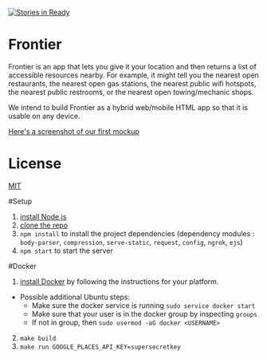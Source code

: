 [![Stories in Ready](https://badge.waffle.io/codeforhuntsville/Frontier.png?label=ready&title=Ready)](https://waffle.io/codeforhuntsville/Frontier)

# Frontier
Frontier is an app that lets you give it your location and then returns a list of accessible resources nearby. For example, it might tell you the nearest open restaurants, the nearest open gas stations, the nearest public wifi hotspots, the nearest public restrooms, or the nearest open towing/mechanic shops. 

We intend to build Frontier as a hybrid web/mobile HTML app so that it is usable on any device.

[Here's a screenshot of our first mockup](http://i.imgur.com/alAYI7E.jpg)

# License
[MIT](/LICENSE.txt)

#Setup

1. [install Node.js](https://nodejs.org/download/)
2. [clone the repo](https://help.github.com/articles/fetching-a-remote/)
3. `npm install` to install the project dependencies (dependency modules : `body-parser`, `compression`, `serve-static`, `request`, `config`, `ngrok`, `ejs`)
4. `npm start` to start the server

#Docker

1. [install Docker](https://docs.docker.com/installation/) by following the instructions for your platform.
  * Possible additional Ubuntu steps:
    * Make sure the docker service is running `sudo service docker start`
    * Make sure that your user is in the docker group by inspecting `groups`
    * If not in group, then `sudo usermod -aG docker <USERNAME>`
2. `make build`
3. `make run GOOGLE_PLACES_API_KEY=supersecretkey`
